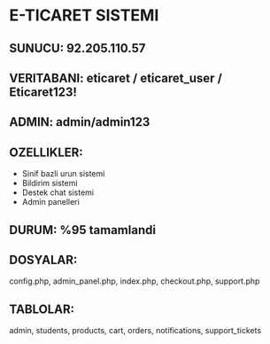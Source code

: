 # E-TICARET SISTEMI

## SUNUCU: 92.205.110.57
## VERITABANI: eticaret / eticaret_user / Eticaret123!
## ADMIN: admin/admin123

## OZELLIKLER:
- Sinif bazli urun sistemi
- Bildirim sistemi  
- Destek chat sistemi
- Admin panelleri

## DURUM: %95 tamamlandi

## DOSYALAR: 
config.php, admin_panel.php, index.php, checkout.php, support.php

## TABLOLAR:
admin, students, products, cart, orders, notifications, support_tickets
